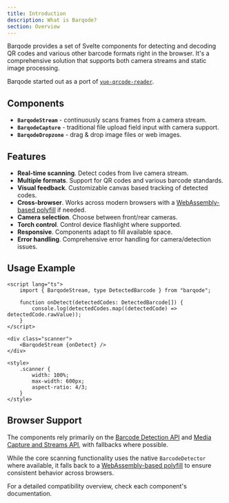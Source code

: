 ```yaml
---
title: Introduction
description: What is Barqode?
section: Overview
---
```


Barqode provides a set of Svelte components for detecting and decoding QR codes and various other barcode formats right in the browser. It's a comprehensive solution that supports both camera streams and static image processing.

Barqode started out as a port of [`vue-qrcode-reader`](https://github.com/gruhn/vue-qrcode-reader).

## Components

- **`BarqodeStream`** - continuously scans frames from a camera stream.
- **`BarqodeCapture`** - traditional file upload field input with camera support.
- **`BarqodeDropzone`** - drag & drop image files or web images.

## Features

- **Real-time scanning**. Detect codes from live camera stream.
- **Multiple formats**. Support for QR codes and various barcode standards.
- **Visual feedback**. Customizable canvas based tracking of detected codes.
- **Cross-browser**. Works across modern browsers with a [WebAssembly-based polyfill](https://github.com/Sec-ant/barcode-detector) if needed.
- **Camera selection**. Choose between front/rear cameras.
- **Torch control**. Control device flashlight where supported.
- **Responsive**. Components adapt to fill available space.
- **Error handling**. Comprehensive error handling for camera/detection issues.

## Usage Example

```svelte
<script lang="ts">
	import { BarqodeStream, type DetectedBarcode } from "barqode";

	function onDetect(detectedCodes: DetectedBarcode[]) {
		console.log(detectedCodes.map((detectedCode) => detectedCode.rawValue));
	}
</script>

<div class="scanner">
	<BarqodeStream {onDetect} />
</div>

<style>
	.scanner {
		width: 100%;
		max-width: 600px;
		aspect-ratio: 4/3;
	}
</style>
```

## Browser Support

The components rely primarily on the [Barcode Detection API](https://developer.mozilla.org/en-US/docs/Web/API/Barcode_Detection_API) and [Media Capture and Streams API](https://developer.mozilla.org/en-US/docs/Web/API/Media_Capture_and_Streams_API), with fallbacks where possible.

While the core scanning functionality uses the native `BarcodeDetector` where available, it falls back to a [WebAssembly-based polyfill](https://github.com/Sec-ant/barcode-detector) to ensure consistent behavior across browsers.

For a detailed compatibility overview, check each component's documentation.
